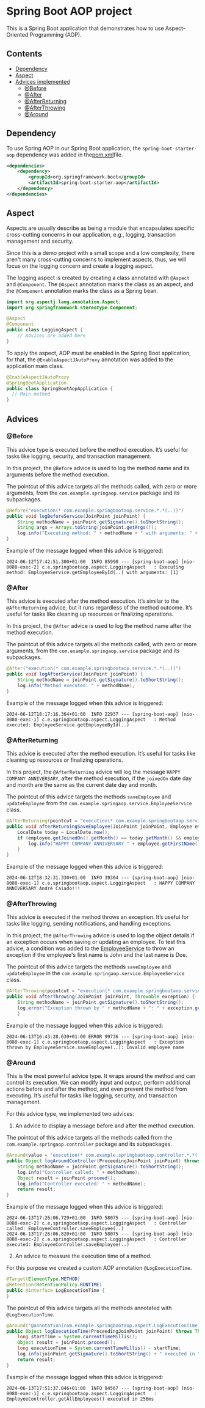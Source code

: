 # Spring Boot AOP project

This is a Spring Boot application that demonstrates how to use Aspect-Oriented Programming (AOP).

## Contents
- [Dependency](#dependency)
- [Aspect](#aspect)
- [Advices implemented](#advices-implemented)
  - [@Before](#before)
  - [@After](#after)
  - [@AfterReturning](#afterreturning)
  - [@AfterThrowing](#afterthrowing)
  - [@Around](#around)

## Dependency

To use Spring AOP in our Spring Boot application, the `spring-boot-starter-aop` dependency was added in the[pom.xml](pom.xml)file.

```xml
<dependencies>
    <dependency>
        <groupId>org.springframework.boot</groupId>
        <artifactId>spring-boot-starter-aop</artifactId>
    </dependency>
</dependencies>
```

## Aspect

Aspects are usually describe as being a module that encapsulates specific cross-cutting concerns in our application, e.g., logging, transaction management and security. 

Since this is a demo project with a small scope and a low complexity, there aren't many cross-cutting concerns to implement aspects, thus, we will focus on the logging concern and create a logging aspect.

The logging aspect is created by creating a class annotated with `@Aspect` and `@Component`. The `@Aspect` annotation marks the class as an aspect, and the `@Component` annotation marks the class as a Spring bean.

```java
import org.aspectj.lang.annotation.Aspect;
import org.springframework.stereotype.Component;

@Aspect
@Component
public class LoggingAspect {
    // Advices are added here
}
```

To apply the aspect, AOP must be enabled in the Spring Boot application, for that, the `@EnableAspectJAutoProxy` annotation was added to the application main class.

```java
@EnableAspectJAutoProxy
@SpringBootApplication
public class SpringBootAopApplication {
  // Main method
}
```

## Advices

### @Before

This advice type is executed before the method execution. 
It’s useful for tasks like logging, security, and transaction management.

In this project, the `@Before` advice is used to log the method name and its arguments before the method execution.

The pointcut of this advice targets all the methods called, with zero or more arguments, from the `com.example.springaop.service` package and its subpackages. 

```java
@Before("execution(* com.example.springbootaop.service.*.*(..))")
public void logBeforeService(JoinPoint joinPoint) {
    String methodName = joinPoint.getSignature().toShortString();
    String args = Arrays.toString(joinPoint.getArgs());
    log.info("Executing method: " + methodName + " with arguments: " + args);
}
```

Example of the message logged when this advice is triggered:

```
2024-06-12T17:42:51.300+01:00  INFO 85990 --- [spring-boot-aop] [nio-8080-exec-2] c.e.springbootaop.aspect.LoggingAspect   : Executing method: EmployeeService.getEmployeeById(..) with arguments: [1]
```

### @After

This advice is executed after the method execution. It’s similar to the `@AfterReturning` advice, but it runs regardless of the method outcome.
It’s useful for tasks like cleaning up resources or finalizing operations.

In this project, the `@After` advice is used to log the method name after the method execution.

The pointcut of this advice targets all the methods called, with zero or more arguments, from the `com.example.springaop.service` package and its subpackages.

```java
@After("execution(* com.example.springbootaop.service.*.*(..))")
public void logAfterService(JoinPoint joinPoint) {
    String methodName = joinPoint.getSignature().toShortString();
    log.info("Method executed: " + methodName);
}
```

Example of the message logged when this advice is triggered: 

```
2024-06-12T18:17:16.364+01:00  INFO 22937 --- [spring-boot-aop] [nio-8080-exec-1] c.e.springbootaop.aspect.LoggingAspect   : Method executed: EmployeeService.getEmployeeById(..)
```

### @AfterReturning

This advice is executed after the method execution. 
It’s useful for tasks like cleaning up resources or finalizing operations.

In this project, the `@AfterReturning` advice will log the message `HAPPY COMPANY ANNIVERSARY`, after the method execution, if the `joinedOn` date day and month are the same as the current date day and month.

The pointcut of this advice targets the methods `saveEmployee` and `updateEmployee` from the `com.example.springaop.service.EmployeeService` class.

```java
@AfterReturning(pointcut = "execution(* com.example.springbootaop.service.EmployeeService.saveEmployee(..)) || execution(* com.example.springbootaop.service.EmployeeService.updateEmployee(..))", returning = "employee")
public void afterReturningSaveEmployee(JoinPoint joinPoint, Employee employee) {
    LocalDate today = LocalDate.now();
    if (employee.getJoinedOn().getMonth() == today.getMonth() && employee.getJoinedOn().getDayOfMonth() == today.getDayOfMonth()) {
        log.info("HAPPY COMPANY ANNIVERSARY " + employee.getFirstName() + " " + employee.getLastName() + "!!!");
    }
}
```

Example of the message logged when this advice is triggered:

```
2024-06-12T18:32:31.330+01:00  INFO 39304 --- [spring-boot-aop] [nio-8080-exec-1] c.e.springbootaop.aspect.LoggingAspect   : HAPPY COMPANY ANNIVERSARY André Caiado!!!
```

### @AfterThrowing

This advice is executed if the method throws an exception. 
It’s useful for tasks like logging, sending notifications, and handling exceptions.

In this project, the `@AfterThrowing` advice is used to log the object details if an exception occurs when saving or updating an employee. To test this advice, a condition was added to the [EmployeeService](src%2Fmain%2Fjava%2Fcom%2Fexample%2Fspringbootaop%2Fservice%2FEmployeeService.java#L40) to throw an exception if the employee's first name is John and the last name is Doe. 

The pointcut of this advice targets the methods `saveEmployee` and `updateEmployee` in the `com.example.springaop.service.EmployeeService` class.

```java
@AfterThrowing(pointcut = "execution(* com.example.springbootaop.service.EmployeeService.saveEmployee(..)) || execution(* com.example.springbootaop.service.EmployeeService.updateEmployee(..))", throwing = "exception")
public void afterThrowing(JoinPoint joinPoint, Throwable exception) {
    String methodName = joinPoint.getSignature().toShortString();
    log.error("Exception thrown by " + methodName + ": " + exception.getMessage());
    }
```

Example of the message logged when this advice is triggered:

```
2024-06-13T16:43:28.639+01:00 ERROR 99736 --- [spring-boot-aop] [nio-8080-exec-1] c.e.springbootaop.aspect.LoggingAspect   : Exception thrown by EmployeeService.saveEmployee(..): Invalid employee name
```

### @Around

This is the most powerful advice type. It wraps around the method and can control its execution. We can modify input and output, perform additional actions before and after the method, and even prevent the method from executing.
It’s useful for tasks like logging, security, and transaction management.

For this advice type, we implemented two advices:

1. An advice to display a message before and after the method execution.

The pointcut of this advice targets all the methods called from the `com.example.springaop.controller` package and its subpackages.

```java
@Around(value = "execution(* com.example.springbootaop.controller.*.*(..))")
public Object logAroundController(ProceedingJoinPoint joinPoint) throws Throwable {
    String methodName = joinPoint.getSignature().toShortString();
    log.info("Controller called: " + methodName);
    Object result = joinPoint.proceed();
    log.info("Controller executed: " + methodName);
    return result;
}
```

Example of the message logged when this advice is triggered:

```
2024-06-13T17:26:06.729+01:00  INFO 58075 --- [spring-boot-aop] [nio-8080-exec-2] c.e.springbootaop.aspect.LoggingAspect   : Controller called: EmployeeController.saveEmployee(..)
2024-06-13T17:26:06.820+01:00  INFO 58075 --- [spring-boot-aop] [nio-8080-exec-2] c.e.springbootaop.aspect.LoggingAspect   : Controller executed: EmployeeController.saveEmployee(..)
```

2. An advice to measure the execution time of a method. 

For this purpose we created a custom AOP annotation `@LogExecutionTime`.

```java
@Target(ElementType.METHOD)
@Retention(RetentionPolicy.RUNTIME)
public @interface LogExecutionTime {
}
````

The pointcut of this advice targets all the methods annotated with `@LogExecutionTime`.

```java
@Around("@annotation(com.example.springbootaop.aspect.LogExecutionTime)")
public Object logExecutionTime(ProceedingJoinPoint joinPoint) throws Throwable {
    long startTime = System.currentTimeMillis();
    Object result = joinPoint.proceed();
    long executionTime = System.currentTimeMillis() - startTime;
    log.info(joinPoint.getSignature().toShortString() + " executed in " + executionTime + "ms");
    return result;
}
```

Example of the message logged when this advice is triggered:

```
2024-06-13T17:51:37.046+01:00  INFO 84567 --- [spring-boot-aop] [nio-8080-exec-1] c.e.springbootaop.aspect.LoggingAspect   : EmployeeController.getAllEmployees() executed in 256ms
```